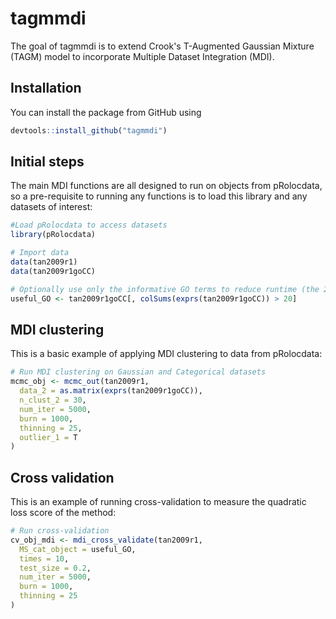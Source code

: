 
<!-- README.md is generated from README.Rmd. Please edit that file -->
tagmmdi
============

The goal of tagmmdi is to extend Crook's T-Augmented Gaussian Mixture (TAGM) model to incorporate Multiple Dataset Integration (MDI).

Installation
------------

You can install the package from GitHub using
``` r
devtools::install_github("tagmmdi")
```

Initial steps
-------------
The main MDI functions are all designed to run on objects from pRolocdata, so a pre-requisite to running any functions is to load this library and any datasets of interest:

```r
#Load pRolocdata to access datasets
library(pRolocdata)

# Import data
data(tan2009r1)
data(tan2009r1goCC)

# Optionally use only the informative GO terms to reduce runtime (the 20 here is arbitrary)
useful_GO <- tan2009r1goCC[, colSums(exprs(tan2009r1goCC)) > 20]
```

MDI clustering
--------------

This is a basic example of applying MDI clustering to data from pRolocdata:

``` r
# Run MDI clustering on Gaussian and Categorical datasets
mcmc_obj <- mcmc_out(tan2009r1,
  data_2 = as.matrix(exprs(tan2009r1goCC)),
  n_clust_2 = 30,
  num_iter = 5000,
  burn = 1000,
  thinning = 25,
  outlier_1 = T
)
```

Cross validation
----------------

This is an example of running cross-validation to measure the quadratic loss score of the method:

```r
# Run cross-validation
cv_obj_mdi <- mdi_cross_validate(tan2009r1,
  MS_cat_object = useful_GO,
  times = 10,
  test_size = 0.2,
  num_iter = 5000,
  burn = 1000,
  thinning = 25
)
```
